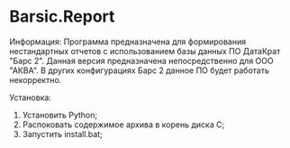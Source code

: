 # Barsic.Report
Информация:
Программа предназначена для формирования нестандартных отчетов с использованием базы данных ПО ДатаКрат "Барс 2". 
Данная версия предназначена непосредственно для ООО "АКВА". В других конфигурациях Барс 2 данное ПО будет работать некорректно.

Установка:
1. Установить Python;
2. Распоковать содержимое архива в корень диска С;
3. Запустить install.bat;

